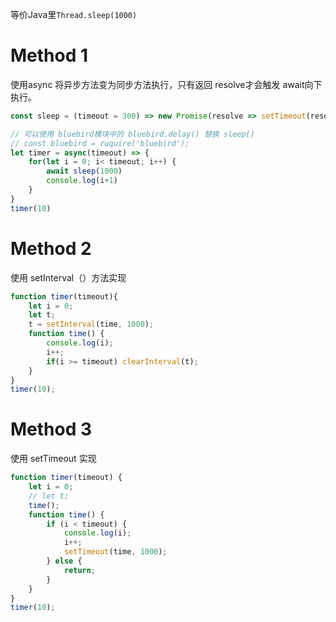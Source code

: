 等价Java里`Thread.sleep(1000)`

# Method 1

使用async 将异步方法变为同步方法执行，只有返回 resolve才会触发 await向下执行。

```js
const sleep = (timeout = 300) => new Promise(resolve => setTimeout(resolve, timeout))

// 可以使用 bluebird模块中的 bluebird.delay() 替换 sleep()
// const bluebird = ruquire('bluebird');
let timer = async(timeout) => {
    for(let i = 0; i< timeout; i++) {
        await sleep(1000)
        console.log(i+1)
    }
}
timer(10)
```



# Method 2

使用 setInterval（）方法实现

```js
function timer(timeout){
    let i = 0;
    let t;
    t = setInterval(time, 1000);
    function time() {
        console.log(i);
        i++;
        if(i >= timeout) clearInterval(t);
    }
}
timer(10);
```



# Method 3

使用 setTimeout 实现

```js
function timer(timeout) {
    let i = 0;
    // let t;
    time();
    function time() {
        if (i < timeout) {
            console.log(i);
            i++;
            setTimeout(time, 1000);
        } else {
            return;
        }
    }
}
timer(10);
```

